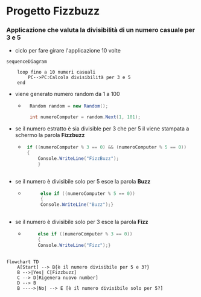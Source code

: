 # Progetto Fizzbuzz

### Applicazione che valuta la divisibilità di un numero casuale per 3 e 5 
- ciclo per fare girare l'applicazione 10 volte

```mermaid
sequenceDiagram
    
    loop fino a 10 numeri casuali
        PC-->PC:Calcola divisibilità per 3 e 5
    end

```

- viene generato numero random da 1 a 100

    - ```c#
        Random random = new Random();

        int numeroComputer = random.Next(1, 101);

        ```


- se il numero estratto è sia divisible per 3 che per 5 il viene stampata a schermo la parola **Fizzbuzz**

     - ```c#
        if ((numeroComputer % 3 == 0) && (numeroComputer % 5 == 0))
        {
            Console.WriteLine("FizzBuzz");
            }
        
        ```

-  se il numero è divisibile solo per 5 esce la parola **Buzz**

    - ```c#
            else if ((numeroComputer % 5 == 0))                    
            {
            Console.WriteLine("Buzz");}
            
        ```

-  se il numero è divisibile solo per 3 esce la parola **Fizz**

    -  ```c#
            else if ((numeroComputer % 3 == 0))                    
            {
            Console.WriteLine("Fizz");}
            
        ```


```mermaid
flowchart TD
    A[Start] --> B{è il numero divisibile per 5 e 3?}
    B -->|Yes| C[Fizzbuzz]
    C --> D[Rigenera nuovo number]
    D --> B
    B ---->|No| --> E [è il numero divisibile solo per 5?]  
   
     



```